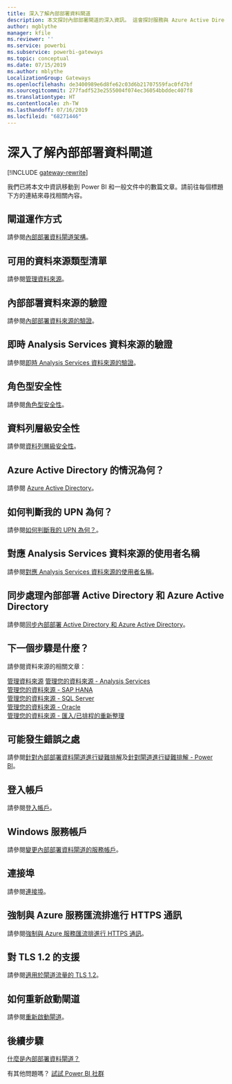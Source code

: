 ```yaml
---
title: 深入了解內部部署資料閘道
description: 本文探討內部部署閘道的深入資訊。 這會探討服務與 Azure Active Directory 之間的運作方式以及本機 Active Directory 使用 Analysis Services 時的運作方式
author: mgblythe
manager: kfile
ms.reviewer: ''
ms.service: powerbi
ms.subservice: powerbi-gateways
ms.topic: conceptual
ms.date: 07/15/2019
ms.author: mblythe
LocalizationGroup: Gateways
ms.openlocfilehash: de3400989e6d8fe62c03d6b21707559fac0fd7bf
ms.sourcegitcommit: 277fadf523e2555004f074ec36054bbddec407f8
ms.translationtype: HT
ms.contentlocale: zh-TW
ms.lasthandoff: 07/16/2019
ms.locfileid: "68271446"
---
```

# <a name="on-premises-data-gateway-in-depth"></a>深入了解內部部署資料閘道

[!INCLUDE [gateway-rewrite](includes/gateway-rewrite.md)]

我們已將本文中資訊移動到 Power BI 和一般文件中的數篇文章。請前往每個標題下方的連結來尋找相關內容。

## <a name="how-the-gateway-works"></a>閘道運作方式

請參閱[內部部署資料閘道架構](/data-integration/gateway/service-gateway-onprem-indepth)。

## <a name="list-of-available-data-source-types"></a>可用的資料來源類型清單

請參閱[管理資料來源](service-gateway-data-sources.md)。

## <a name="authentication-to-on-premises-data-sources"></a>內部部署資料來源的驗證

請參閱[內部部署資料來源的驗證](/data-integration/gateway/service-gateway-onprem-indepth#authentication-to-on-premises-data-sources)。

## <a name="authentication-to-a-live-analysis-services-data-source"></a>即時 Analysis Services 資料來源的驗證

請參閱[即時 Analysis Services 資料來源的驗證](service-gateway-enterprise-manage-ssas.md#authentication-to-a-live-analysis-services-data-source)。

## <a name="role-based-security"></a>角色型安全性

請參閱[角色型安全性](service-gateway-enterprise-manage-ssas.md#role-based-security)。

## <a name="row-level-security"></a>資料列層級安全性

請參閱[資料列層級安全性](service-gateway-enterprise-manage-ssas.md#row-level-security)。

## <a name="what-about-azure-active-directory"></a>Azure Active Directory 的情況為何？

請參閱 [Azure Active Directory](/data-integration/gateway/service-gateway-onprem-indepth#azure-active-directory)。

## <a name="how-do-i-tell-what-my-upn-is"></a>如何判斷我的 UPN 為何？

請參閱[如何判斷我的 UPN 為何？](/data-integration/gateway/service-gateway-onprem-indepth#how-do-i-tell-what-my-upn-is)。

## <a name="mapping-usernames-for-analysis-services-data-sources"></a>對應 Analysis Services 資料來源的使用者名稱

請參閱[對應 Analysis Services 資料來源的使用者名稱](service-gateway-enterprise-manage-ssas.md#mapping-usernames-for-analysis-services-data-sources)。

## <a name="synchronize-an-on-premises-active-directory-with-azure-active-directory"></a>同步處理內部部署 Active Directory 和 Azure Active Directory

請參閱[同步內部部署 Active Directory 和 Azure Active Directory](/data-integration/gateway/service-gateway-onprem-indepth#synchronize-an-on-premises-active-directory-with-azure-active-directory)。

## <a name="what-to-do-next"></a>下一個步驟是什麼？

請參閱資料來源的相關文章：

[管理資料來源](service-gateway-data-sources.md)
[管理您的資料來源 - Analysis Services](service-gateway-enterprise-manage-ssas.md)  
[管理您的資料來源 - SAP HANA](service-gateway-enterprise-manage-sap.md)  
[管理您的資料來源 - SQL Server](service-gateway-enterprise-manage-sql.md)  
[管理您的資料來源 - Oracle](service-gateway-onprem-manage-oracle.md)  
[管理您的資料來源 - 匯入/已排程的重新整理](service-gateway-enterprise-manage-scheduled-refresh.md)  

## <a name="where-things-can-go-wrong"></a>可能發生錯誤之處

請參閱[針對內部部署資料閘道進行疑難排解](/data-integration/gateway/service-gateway-tshoot)及[針對閘道進行疑難排解 - Power BI](service-gateway-onprem-tshoot.md)。

## <a name="sign-in-account"></a>登入帳戶

請參閱[登入帳戶](/data-integration/gateway/service-gateway-onprem-indepth#sign-in-account)。

## <a name="windows-service-account"></a>Windows 服務帳戶

請參閱[變更內部部署資料閘道的服務帳戶](/data-integration/gateway/service-gateway-service-account)。

## <a name="ports"></a>連接埠

請參閱[連接埠](/data-integration/gateway/service-gateway-communication#ports)。

## <a name="forcing-https-communication-with-azure-service-bus"></a>強制與 Azure 服務匯流排進行 HTTPS 通訊

請參閱[強制與 Azure 服務匯流排進行 HTTPS 通訊](/data-integration/gateway/service-gateway-communication#force-https-communication-with-azure-service-bus)。

## <a name="support-for-tls-12"></a>對 TLS 1.2 的支援

請參閱[適用於閘道流量的 TLS 1.2](/data-integration/gateway/service-gateway-communication#tls-12-for-gateway-traffic)。

## <a name="how-to-restart-the-gateway"></a>如何重新啟動閘道

請參閱[重新啟動閘道](/data-integration/gateway/service-gateway-restart)。

## <a name="next-steps"></a>後續步驟

[什麼是內部部署資料閘道？](service-gateway-onprem.md)

有其他問題嗎？ [試試 Power BI 社群](http://community.powerbi.com/)